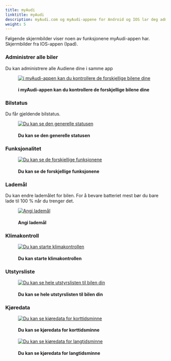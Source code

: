 ```yaml
---
title: myAudi
linktitle: myAudi
description: myAudi.com og myAudi-appene for Android og IOS lar deg administrere bilene dine og kontrollere dem i noen aspekter
weight: 5
---
```

<!-- markdownlint-disable MD033 -->
Følgende skjermbilder viser noen av funksjonene myAudi-appen har. Skjermbilder fra IOS-appen (Ipad).

### Administrer alle biler

Du kan administrere alle Audiene dine i samme app

<figure>
    <a href="https://media.electrichasgoneaudi.net/multimedia/technology/audiconnect/myaudi/myaudiapp.jpg">
        <img src="https://media.electrichasgoneaudi.net/multimedia/technology/audiconnect/myaudi/myaudiapps.jpg"
        alt="i myAudi-appen kan du kontrollere de forskjellige bilene dine" title="i myAudi-appen kan du kontrollere de forskjellige bilene dine">
    </a>
    <figcaption><h4>i myAudi-appen kan du kontrollere de forskjellige bilene dine</h4></figcaption>
</figure>

### Bilstatus

Du får gjeldende bilstatus.

<figure>
    <a href="https://media.electrichasgoneaudi.net/multimedia/technology/audiconnect/myaudi/myaudiapp1.jpg">
        <img src="https://media.electrichasgoneaudi.net/multimedia/technology/audiconnect/myaudi/myaudiapp1s.jpg"
        alt="Du kan se den generelle statusen" title="Du kan se den generelle statusen">
    </a>
    <figcaption><h4>Du kan se den generelle statusen</h4></figcaption>
</figure>

### Funksjonalitet

<figure>
    <a href="https://media.electrichasgoneaudi.net/multimedia/technology/audiconnect/myaudi/myaudiapp2.jpg">
        <img src="https://media.electrichasgoneaudi.net/multimedia/technology/audiconnect/myaudi/myaudiapp2s.jpg"
        alt="Du kan se de forskjellige funksjonene" title="Du kan se de forskjellige funksjonene">
    </a>
    <figcaption><h4>Du kan se de forskjellige funksjonene</h4></figcaption>
</figure>


### Lademål

Du kan endre lademålet for bilen. For å bevare batteriet
mest bør du bare lade til 100 % når du trenger det.

<figure>
    <a href="https://media.electrichasgoneaudi.net/multimedia/technology/audiconnect/myaudi/myaudiapp3.jpg">
        <img src="https://media.electrichasgoneaudi.net/multimedia/technology/audiconnect/myaudi/myaudiapp3s.jpg"
        alt="Angi lademål" title="Angi lademål">
    </a>
    <figcaption><h4>Angi lademål</h4></figcaption>
</figure>

### Klimakontroll

<figure>
    <a href="https://media.electrichasgoneaudi.net/multimedia/technology/audiconnect/myaudi/myaudiapp4.jpg">
        <img src="https://media.electrichasgoneaudi.net/multimedia/technology/audiconnect/myaudi/myaudiapp4s.jpg"
        alt="Du kan starte klimakontrollen" title="Du kan starte klimakontrollen">
    </a>
    <figcaption><h4>Du kan starte klimakontrollen</h4></figcaption>
</figure>

### Utstyrsliste

<figure>
    <a href="https://media.electrichasgoneaudi.net/multimedia/technology/audiconnect/myaudi/myaudiapp5.jpg">
        <img src="https://media.electrichasgoneaudi.net/multimedia/technology/audiconnect/myaudi/myaudiapp5s.jpg"
        alt="Du kan se hele utstyrslisten til bilen din" title="Du kan se hele utstyrslisten til bilen din">
    </a>
    <figcaption><h4>Du kan se hele utstyrslisten til bilen din</h4></figcaption>
</figure>

### Kjøredata

<figure>
    <a href="https://media.electrichasgoneaudi.net/multimedia/technology/audiconnect/myaudi/myaudiapp6.jpg">
        <img src="https://media.electrichasgoneaudi.net/multimedia/technology/audiconnect/myaudi/myaudiapp6s.jpg"
        alt="Du kan se kjøredata for korttidsminne" title="Du kan se kjøredata for korttidsminne">
    </a>
    <figcaption><h4>Du kan se kjøredata for korttidsminne</h4></figcaption>
</figure>

<figure>
    <a href="https://media.electrichasgoneaudi.net/multimedia/technology/audiconnect/myaudi/myaudiapp7.jpg">
        <img src="https://media.electrichasgoneaudi.net/multimedia/technology/audiconnect/myaudi/myaudiapp7s.jpg"
        alt="Du kan se kjøredata for langtidsminne" title="Du kan se kjøredata for langtidsminne">
    </a>
    <figcaption><h4>Du kan se kjøredata for langtidsminne</h4></figcaption>
</figure>
